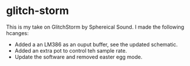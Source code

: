 # glitch-storm

This is my take on GlitchStorm by Sphereical Sound. I made the following hcanges: 

- Added a an LM386 as an ouput buffer, see the updated schematic.
- Added an extra pot to control teh sample rate.
- Update the software and removed easter egg mode. 
